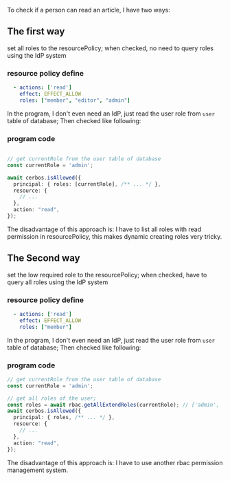 To check if a person can read an article, I have two ways:

## The first way
set all roles to the resourcePolicy; when checked, no need to query roles using the IdP system
### resource policy define
```yaml
  - actions: ['read']
    effect: EFFECT_ALLOW
    roles: ["member", "editor", "admin"]
```
In the program, I don't even need an IdP, just read the user role from `user` table of database; Then checked like following:

### program code
```ts

// get currentRole from the user table of database
const currentRole = 'admin';

await cerbos.isAllowed({
  principal: { roles: [currentRole], /** ... */ },
  resource: {
    // ...
  },
  action: "read",
}); 
```
The disadvantage of this approach is: I have to list all roles with read permission in resourcePolicy, this makes dynamic creating roles very tricky.


## The Second way
set the low required role to the resourcePolicy; when checked, have to query all roles using the IdP system

### resource policy define
```yaml
  - actions: ['read']
    effect: EFFECT_ALLOW
    roles: ["member"]
```
In the program, I don't even need an IdP, just read the user role from `user` table of database; Then checked like following:

### program code
```ts
// get currentRole from the user table of database
const currentRole = 'admin';

// get all roles of the user;
const roles = await rbac.getAllExtendRoles(currentRole); // ['admin', 'editor', 'member', 'guest']
await cerbos.isAllowed({
  principal: { roles, /** ... */ },
  resource: {
    // ...
  },
  action: "read",
}); 
```
The disadvantage of this approach is: I have to use another rbac permission management system.
